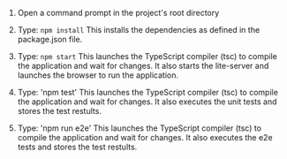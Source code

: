 1) Open a command prompt in the project's root directory

2) Type: `npm install`
    This installs the dependencies as defined in the package.json file.
    
3) Type: `npm start`
    This launches the TypeScript compiler (tsc) to compile the application and wait for changes. 
    It also starts the lite-server and launches the browser to run the application.

4) Type: 'npm test'
    This launches the TypeScript compiler (tsc) to compile the application and wait for changes. 
    It also executes the unit tests and stores the test restults.

4) Type: 'npm run e2e'
     This launches the TypeScript compiler (tsc) to compile the application and wait for changes. 
    It also executes the e2e tests and stores the test restults.

